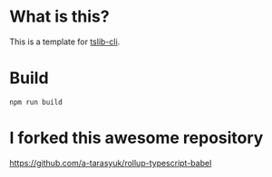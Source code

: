 # What is this?
This is a template for [tslib-cli](https://github.com/takumus/tslib-cli).
# Build
```
npm run build
```
# I forked this awesome repository
<https://github.com/a-tarasyuk/rollup-typescript-babel>
